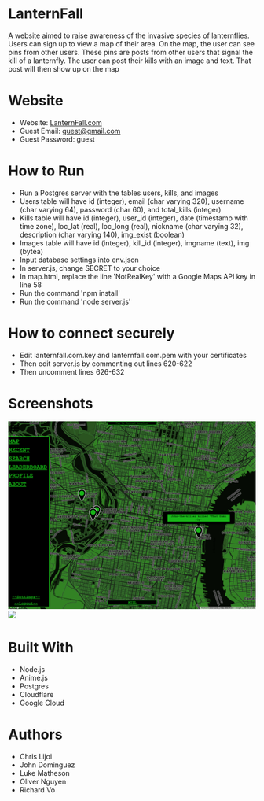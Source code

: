 # LanternFall
A website aimed to raise awareness of the invasive species of lanternflies.
Users can sign up to view a map of their area. On the map, the user can see pins from other users.
These pins are posts from other users that signal the kill of a lanternfly. The user can post their kills with an image and text. That post will then show up on the map

# Website
* Website: [LanternFall.com](https://lanternfall.com/)
* Guest Email: guest@gmail.com
* Guest Password: guest

# How to Run
* Run a Postgres server with the tables users, kills, and images
* Users table will have id (integer), email (char varying 320), username (char varying 64), password (char 60), and total_kills (integer)
* Kills table will have id (integer), user_id (integer), date (timestamp with time zone), loc_lat (real), loc_long (real), nickname (char varying 32), description (char varying 140), img_exist (boolean)
* Images table will have id (integer), kill_id (integer), imgname (text), img (bytea)
* Input database settings into env.json
* In server.js, change SECRET to your choice
* In map.html, replace the line 'NotRealKey' with a Google Maps API key in line 58
* Run the command 'npm install'
* Run the command 'node server.js'
# How to connect securely
* Edit lanternfall.com.key and lanternfall.com.pem with your certificates
* Then edit server.js by commenting out lines 620-622
* Then uncomment lines 626-632

# Screenshots
![alt text](Images/Website.png)
![](Images/Website2.gif)

# Built With
* Node.js
* Anime.js
* Postgres
* Cloudflare
* Google Cloud

# Authors
* Chris Lijoi
* John Dominguez
* Luke Matheson
* Oliver Nguyen
* Richard Vo
